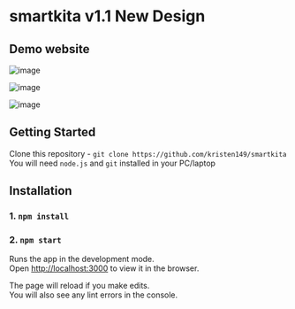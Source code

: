 # smartkita v1.1 New Design


## Demo website
 
![image](https://github.com/kristen149/smartkita/assets/100759917/aa8decaa-5be2-45b2-bc68-b71923cf76d0)

![image](https://github.com/kristen149/smartkita/assets/100759917/a6d20b29-1487-4864-b451-bc202326ba77)

![image](https://github.com/kristen149/smartkita/assets/100759917/c90343b7-80c8-4732-b64a-2faf775126d1)


## Getting Started

 Clone this repository - `git clone https://github.com/kristen149/smartkita` <br/>
 You will need `node.js` and `git` installed in your PC/laptop

## Installation

 ### 1. `npm install`
 ### 2. `npm start`

Runs the app in the development mode.\
Open [http://localhost:3000](http://localhost:3000) to view it in the browser.

The page will reload if you make edits.\
You will also see any lint errors in the console.
